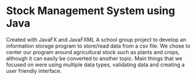 # Stock Management System using Java
Created with JavaFX and JavaFXML
A school group project to develop an information storage program to store/read data from a csv file.
We chose to center our program around agricultural stock such as plants and crops, although it can easily be converted to another topic.
Main things that we focused on were using multiple data types, validating data and creating a user friendly interface.

